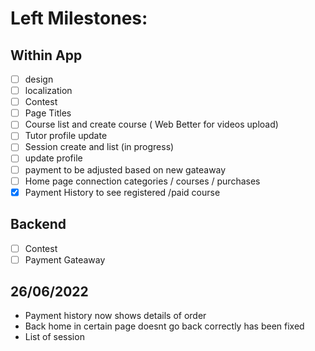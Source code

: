 # Left Milestones:
## Within App
- [ ] design
- [ ] localization
- [ ] Contest
- [ ] Page Titles
- [ ] Course list and create course ( Web Better for videos upload)
- [ ] Tutor profile update
- [ ] Session create and list (in progress)
- [ ] update profile
- [ ] payment to be adjusted based on new gateaway
- [ ] Home page connection categories / courses / purchases
- [x] Payment History to see registered /paid course

## Backend
- [ ] Contest
- [ ] Payment Gateaway

## 26/06/2022
- Payment history now shows details of order
- Back home in certain page doesnt go back correctly has been fixed
- List of session


